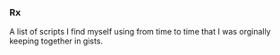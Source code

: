 ### Rx

  A list of scripts I find myself using from time to time that I was orginally
  keeping together in gists.
